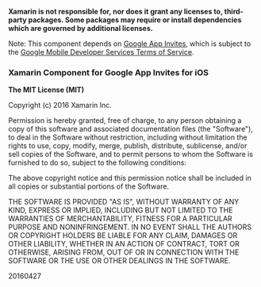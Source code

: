**Xamarin is not responsible for, nor does it grant any licenses to, third-party packages. Some packages may require or install dependencies which are governed by additional licenses.**

Note: This component depends on [Google App Invites](https://developers.google.com/app-invites/), which is subject to the [Google Mobile Developer Services Terms of Service](https://developers.google.com/mobile/terms).

### Xamarin Component for Google App Invites for iOS

**The MIT License (MIT)**

Copyright (c) 2016 Xamarin Inc.

Permission is hereby granted, free of charge, to any person obtaining a copy of this software and associated documentation files (the "Software"), to deal in the Software without restriction, including without limitation the rights to use, copy, modify, merge, publish, distribute, sublicense, and/or sell copies of the Software, and to permit persons to whom the Software is furnished to do so, subject to the following conditions:

The above copyright notice and this permission notice shall be included in all copies or substantial portions of the Software.

THE SOFTWARE IS PROVIDED "AS IS", WITHOUT WARRANTY OF ANY KIND, EXPRESS OR IMPLIED, INCLUDING BUT NOT LIMITED TO THE WARRANTIES OF MERCHANTABILITY, FITNESS FOR A PARTICULAR PURPOSE AND NONINFRINGEMENT. IN NO EVENT SHALL THE AUTHORS OR COPYRIGHT HOLDERS BE LIABLE FOR ANY CLAIM, DAMAGES OR OTHER LIABILITY, WHETHER IN AN ACTION OF CONTRACT, TORT OR OTHERWISE, ARISING FROM, OUT OF OR IN CONNECTION WITH THE SOFTWARE OR THE USE OR OTHER DEALINGS IN THE SOFTWARE.

20160427